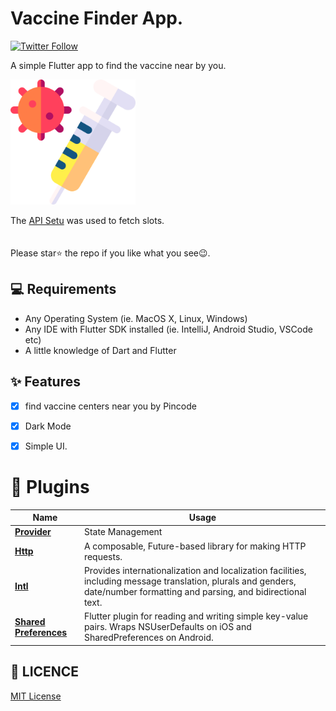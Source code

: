 #  Vaccine Finder App.

[![Twitter Follow](https://img.shields.io/twitter/follow/ashwanisng.svg?style=social)](https://twitter.com/ashwanisng)

A simple Flutter app to find the vaccine near by you.

<img src="screenshot/logo.png" width="200"/></a>
<br>


The [API Setu](https://apisetu.gov.in/) was used to fetch slots. <br>
<br>
<br> Please star⭐ the repo if you like what you see😉.

## 💻 Requirements

- Any Operating System (ie. MacOS X, Linux, Windows)
- Any IDE with Flutter SDK installed (ie. IntelliJ, Android Studio, VSCode etc)
- A little knowledge of Dart and Flutter

## ✨ Features

- [x] find vaccine centers near you by Pincode
- [x] Dark Mode
- [x] Simple UI.


# 🔌 Plugins

| Name                                                    | Usage                                               |
| ------------------------------------------------------- | --------------------------------------------------- |
| [**Provider**](https://pub.dev/packages/provider)       | State Management                                    |
| [**Http**](https://pub.dev/packages/http)               | A composable, Future-based library for making HTTP requests.|
| [**Intl**](https://pub.dev/packages/intl)               | Provides internationalization and localization facilities, including message translation, plurals and genders, date/number formatting and parsing, and bidirectional text.|
| [**Shared Preferences**](https://pub.dev/packages/shared_preferences)| Flutter plugin for reading and writing simple key-value pairs. Wraps NSUserDefaults on iOS and SharedPreferences on Android.|



## 🔖 LICENCE

[MIT License](https://github.com/ashwanisng/Vaccine-Finder/blob/master/LICENSE)
